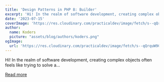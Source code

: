 ```yaml
---
title: 'Design Patterns in PHP 8: Builder'
excerpt: 'Hi! In the realm of software development, creating complex objects often feels like trying to solve a...'
date: '2023-07-15'
coverImage: 'https://res.cloudinary.com/practicaldev/image/fetch/s--qQrquW9C--/c_imagga_scale,f_auto,fl_progressive,h_420,q_auto,w_1000/https://dev-to-uploads.s3.amazonaws.com/uploads/articles/e85tpdwals9yvln641rf.jpg'
author:
  name: Koders
  picture: "assets/blog/authors/koders.png"
ogImage:
  url: 'https://res.cloudinary.com/practicaldev/image/fetch/s--qQrquW9C--/c_imagga_scale,f_auto,fl_progressive,h_420,q_auto,w_1000/https://dev-to-uploads.s3.amazonaws.com/uploads/articles/e85tpdwals9yvln641rf.jpg'
---
```


Hi! In the realm of software development, creating complex objects often feels like trying to solve a...

[Read more](https://dev.to/zhukmax/design-patterns-in-php-8-builder-2ike)
